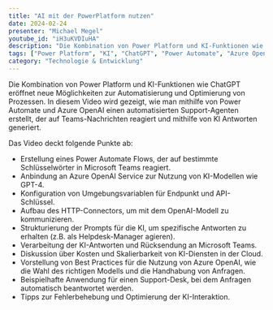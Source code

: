 ```yaml
---
title: "AI mit der PowerPlatform nutzen"
date: 2024-02-24
presenter: "Michael Megel"
youtube_id: "iH3uKVDIuHA"
description: "Die Kombination von Power Platform und KI-Funktionen wie ChatGPT eröffnet neue Möglichkeiten zur Automatisierung und Optimierung von Prozessen. In diesem Video wird gezeigt, wie man mithilfe von Power Automate und Azure OpenAI einen automatisierten Support-Agenten erstellt, der auf Teams-Nachrichten reagiert und mithilfe von KI Antworten generiert."
tags: ["Power Platform", "KI", "ChatGPT", "Power Automate", "Azure OpenAI", "Teams", "Automatisierung", "Support-Agent"]
category: "Technologie & Entwicklung"
---
```

Die Kombination von Power Platform und KI-Funktionen wie ChatGPT eröffnet neue Möglichkeiten zur Automatisierung und Optimierung von Prozessen. In diesem Video wird gezeigt, wie man mithilfe von Power Automate und Azure OpenAI einen automatisierten Support-Agenten erstellt, der auf Teams-Nachrichten reagiert und mithilfe von KI Antworten generiert.

Das Video deckt folgende Punkte ab:
- Erstellung eines Power Automate Flows, der auf bestimmte Schlüsselwörter in Microsoft Teams reagiert.
- Anbindung an Azure OpenAI Service zur Nutzung von KI-Modellen wie GPT-4.
- Konfiguration von Umgebungsvariablen für Endpunkt und API-Schlüssel.
- Aufbau des HTTP-Connectors, um mit dem OpenAI-Modell zu kommunizieren.
- Strukturierung der Prompts für die KI, um spezifische Antworten zu erhalten (z.B. als Helpdesk-Manager agieren).
- Verarbeitung der KI-Antworten und Rücksendung an Microsoft Teams.
- Diskussion über Kosten und Skalierbarkeit von KI-Diensten in der Cloud.
- Vorstellung von Best Practices für die Nutzung von Azure OpenAI, wie die Wahl des richtigen Modells und die Handhabung von Anfragen.
- Beispielhafte Anwendung für einen Support-Desk, bei dem Anfragen automatisch beantwortet werden.
- Tipps zur Fehlerbehebung und Optimierung der KI-Interaktion.